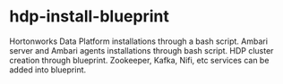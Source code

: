 # hdp-install-blueprint
Hortonworks Data Platform installations through a bash script. 
Ambari server and Ambari agents installations through bash script. 
HDP cluster creation through blueprint.
Zookeeper, Kafka, Nifi, etc services can be added into blueprint.
